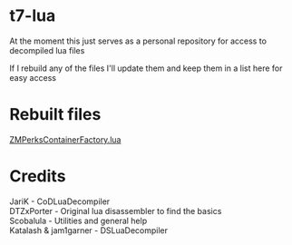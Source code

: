 # t7-lua
At the moment this just serves as a personal repository for access to decompiled lua files

If I rebuild any of the files I'll update them and keep them in a list here for easy access

# Rebuilt files
[ZMPerksContainerFactory.lua](https://github.com/KingslayerKyle/t7-lua/blob/main/ui/uieditor/widgets/HUD/ZM_Perks/ZMPerksContainerFactory.lua)

# Credits
JariK - CoDLuaDecompiler\
DTZxPorter - Original lua disassembler to find the basics\
Scobalula - Utilities and general help\
Katalash & jam1garner - DSLuaDecompiler
